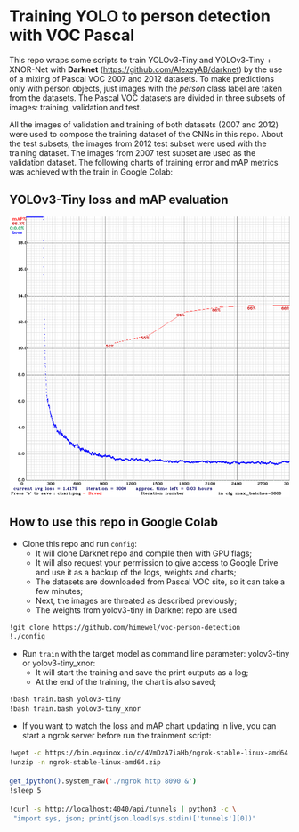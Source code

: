 # Training YOLO to person detection with VOC Pascal

This repo wraps some scripts to train YOLOv3-Tiny and YOLOv3-Tiny + XNOR-Net with **Darknet** (https://github.com/AlexeyAB/darknet) by the use of a mixing of Pascal VOC 2007 and 2012 datasets. To make predictions only with person objects, just images with the *person* class label are taken from the datasets. The Pascal VOC datasets are divided in three subsets of images: training, validation and test.

All the images of validation and training of both datasets (2007 and 2012) were used to compose the training dataset of the CNNs in this repo. About the test subsets, the images from 2012 test subset were used with the training dataset. The images from 2007 test subset are used as the validation dataset. The following charts of training error and mAP metrics was achieved with the train in Google Colab:

## YOLOv3-Tiny loss and mAP evaluation
![YOLOv3-Tiny](charts/chart_yolov3-tiny.png)

## How to use this repo in Google Colab

* Clone this repo and run `config`:
  - It will clone Darknet repo and compile then with GPU flags;
  - It will also request your permission to give access to Google Drive and use it as a backup of the logs, weights and charts;
  - The datasets are downloaded from Pascal VOC site, so it can take a few minutes;
  - Next, the images are threated as described previously;
  - The weights from yolov3-tiny in Darknet repo are used

```bash
!git clone https://github.com/himewel/voc-person-detection
!./config
```

* Run `train` with the target model as command line parameter: yolov3-tiny or yolov3-tiny_xnor:
  - It will start the training and save the print outputs as a log;
  - At the end of the training, the chart is also saved;

```bash
!bash train.bash yolov3-tiny
!bash train.bash yolov3-tiny_xnor
```

* If you want to watch the loss and mAP chart updating in live, you can start a ngrok server before run the trainment script:

```bash
!wget -c https://bin.equinox.io/c/4VmDzA7iaHb/ngrok-stable-linux-amd64.zip
!unzip -n ngrok-stable-linux-amd64.zip

get_ipython().system_raw('./ngrok http 8090 &')
!sleep 5

!curl -s http://localhost:4040/api/tunnels | python3 -c \
 "import sys, json; print(json.load(sys.stdin)['tunnels'][0])"
```
